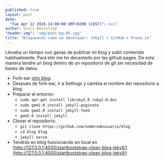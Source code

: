 ```yaml
---
published: true
layout: post
date: 
  "Tue Apr 12 2016 14:00:00 GMT+0200 (CEST)": null
author: Start Bootstrap
"header-img": "img/post-bg-05.jpg"
title: "Blogueando como un developer: Jekyll + GitHub + Prose.io"
---
```



Llevaba un tiempo con ganas de publicar mi blog y subir contenido habitualmente. Para ello me he decantado por las github pages. De esta manera tendre un blog dentro de un repositorio de git sin necesidad de bases de datos.



* Fork-ear [otro blog](https://github.com/IronSummitMedia/startbootstrap-clean-blog-jekyll).
* Después de fork-ear, ir a Settings y cambia el nombre del repositorio a blog.
* Preparar el entorno:
	- `sudo apt-get install libruby2.0 ruby2.0-dev`
	- `sudo gem2.0 install jekyll-paginate`
	- `sudo gem2.0 install jekyll-feed`
	- `gem2.0 install jekyll`
* Clonar el repositorio:
	- `git clone https://github.com/nombredeusuario/blog`
	- `cd blog blog`
	- `jekyll serve`
* Tendrás en blog funcionando en local en [http://127.0.0.1:4000/startbootstrap-clean-blog-jekyll/](http://127.0.0.1:4000/startbootstrap-clean-blog-jekyll/)


